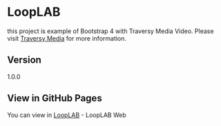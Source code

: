 # LoopLAB
this project is example of Bootstrap 4 with Traversy Media Video. Please visit [Traversy Media](https://www.youtube.com/watch?v=NDcfKNQBqAk) for more information.

## Version
1.0.0

## View in GitHub Pages
You can view in
[LoopLAB](https://franzmedrano.github.io/LoopLAB/) - LoopLAB Web